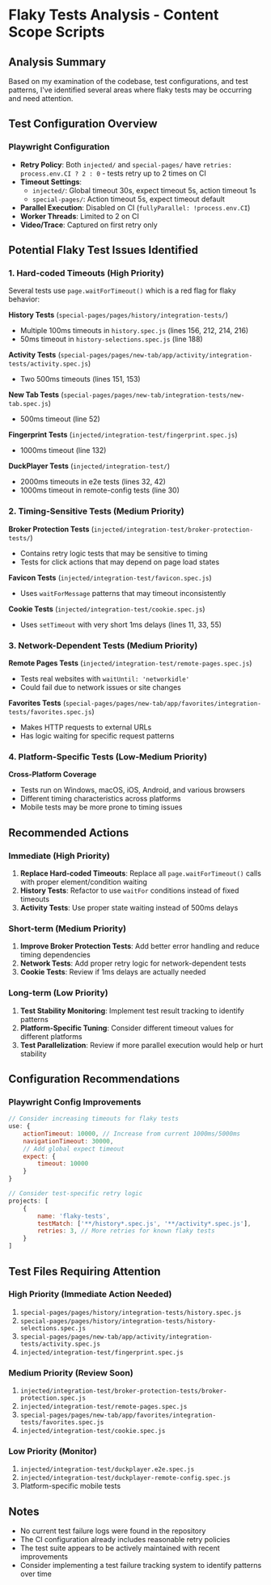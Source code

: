 # Flaky Tests Analysis - Content Scope Scripts

## Analysis Summary

Based on my examination of the codebase, test configurations, and test patterns, I've identified several areas where flaky tests may be occurring and need attention.

## Test Configuration Overview

### Playwright Configuration
- **Retry Policy**: Both `injected/` and `special-pages/` have `retries: process.env.CI ? 2 : 0` - tests retry up to 2 times on CI
- **Timeout Settings**: 
  - `injected/`: Global timeout 30s, expect timeout 5s, action timeout 1s
  - `special-pages/`: Action timeout 5s, expect timeout default
- **Parallel Execution**: Disabled on CI (`fullyParallel: !process.env.CI`)
- **Worker Threads**: Limited to 2 on CI
- **Video/Trace**: Captured on first retry only

## Potential Flaky Test Issues Identified

### 1. **Hard-coded Timeouts** (High Priority)
Several tests use `page.waitForTimeout()` which is a red flag for flaky behavior:

**History Tests** (`special-pages/pages/history/integration-tests/`)
- Multiple 100ms timeouts in `history.spec.js` (lines 156, 212, 214, 216)
- 50ms timeout in `history-selections.spec.js` (line 188)

**Activity Tests** (`special-pages/pages/new-tab/app/activity/integration-tests/activity.spec.js`)
- Two 500ms timeouts (lines 151, 153)

**New Tab Tests** (`special-pages/pages/new-tab/integration-tests/new-tab.spec.js`)
- 500ms timeout (line 52)

**Fingerprint Tests** (`injected/integration-test/fingerprint.spec.js`)
- 1000ms timeout (line 132)

**DuckPlayer Tests** (`injected/integration-test/`)
- 2000ms timeouts in e2e tests (lines 32, 42)
- 1000ms timeout in remote-config tests (line 30)

### 2. **Timing-Sensitive Tests** (Medium Priority)

**Broker Protection Tests** (`injected/integration-test/broker-protection-tests/`)
- Contains retry logic tests that may be sensitive to timing
- Tests for click actions that may depend on page load states

**Favicon Tests** (`injected/integration-test/favicon.spec.js`)
- Uses `waitForMessage` patterns that may timeout inconsistently

**Cookie Tests** (`injected/integration-test/cookie.spec.js`)
- Uses `setTimeout` with very short 1ms delays (lines 11, 33, 55)

### 3. **Network-Dependent Tests** (Medium Priority)

**Remote Pages Tests** (`injected/integration-test/remote-pages.spec.js`)
- Tests real websites with `waitUntil: 'networkidle'`
- Could fail due to network issues or site changes

**Favorites Tests** (`special-pages/pages/new-tab/app/favorites/integration-tests/favorites.spec.js`)
- Makes HTTP requests to external URLs
- Has logic waiting for specific request patterns

### 4. **Platform-Specific Tests** (Low-Medium Priority)

**Cross-Platform Coverage**
- Tests run on Windows, macOS, iOS, Android, and various browsers
- Different timing characteristics across platforms
- Mobile tests may be more prone to timing issues

## Recommended Actions

### Immediate (High Priority)
1. **Replace Hard-coded Timeouts**: Replace all `page.waitForTimeout()` calls with proper element/condition waiting
2. **History Tests**: Refactor to use `waitFor` conditions instead of fixed timeouts
3. **Activity Tests**: Use proper state waiting instead of 500ms delays

### Short-term (Medium Priority)
1. **Improve Broker Protection Tests**: Add better error handling and reduce timing dependencies
2. **Network Tests**: Add proper retry logic for network-dependent tests
3. **Cookie Tests**: Review if 1ms delays are actually needed

### Long-term (Low Priority)
1. **Test Stability Monitoring**: Implement test result tracking to identify patterns
2. **Platform-Specific Tuning**: Consider different timeout values for different platforms
3. **Test Parallelization**: Review if more parallel execution would help or hurt stability

## Configuration Recommendations

### Playwright Config Improvements
```javascript
// Consider increasing timeouts for flaky tests
use: {
    actionTimeout: 10000, // Increase from current 1000ms/5000ms
    navigationTimeout: 30000,
    // Add global expect timeout
    expect: {
        timeout: 10000
    }
}

// Consider test-specific retry logic
projects: [
    {
        name: 'flaky-tests',
        testMatch: ['**/history*.spec.js', '**/activity*.spec.js'],
        retries: 3, // More retries for known flaky tests
    }
]
```

## Test Files Requiring Attention

### High Priority (Immediate Action Needed)
1. `special-pages/pages/history/integration-tests/history.spec.js`
2. `special-pages/pages/history/integration-tests/history-selections.spec.js`
3. `special-pages/pages/new-tab/app/activity/integration-tests/activity.spec.js`
4. `injected/integration-test/fingerprint.spec.js`

### Medium Priority (Review Soon)
1. `injected/integration-test/broker-protection-tests/broker-protection.spec.js`
2. `injected/integration-test/remote-pages.spec.js`
3. `special-pages/pages/new-tab/app/favorites/integration-tests/favorites.spec.js`
4. `injected/integration-test/cookie.spec.js`

### Low Priority (Monitor)
1. `injected/integration-test/duckplayer.e2e.spec.js`
2. `injected/integration-test/duckplayer-remote-config.spec.js`
3. Platform-specific mobile tests

## Notes
- No current test failure logs were found in the repository
- The CI configuration already includes reasonable retry policies
- The test suite appears to be actively maintained with recent improvements
- Consider implementing a test failure tracking system to identify patterns over time